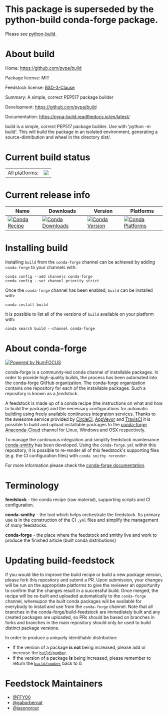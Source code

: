 This package is superseded by the python-build conda-forge package.
==================================================================

Please see [python-build](https://github.com/conda-forge/python-build-feedstock).

About build
===========

Home: https://github.com/pypa/build

Package license: MIT

Feedstock license: [BSD-3-Clause](https://github.com/conda-forge/build-feedstock/blob/master/LICENSE.txt)

Summary: A simple, correct PEP517 package builder

Development: https://github.com/pypa/build

Documentation: https://pypa-build.readthedocs.io/en/latest/

build is a simple, correct PEP517 package builder. Use with 'python -m build'. This will build the package in an isolated environment, generating a source-distribution and wheel in the directory dist/.


Current build status
====================


<table><tr><td>All platforms:</td>
    <td>
      <a href="https://dev.azure.com/conda-forge/feedstock-builds/_build/latest?definitionId=12191&branchName=master">
        <img src="https://dev.azure.com/conda-forge/feedstock-builds/_apis/build/status/build-feedstock?branchName=master">
      </a>
    </td>
  </tr>
</table>

Current release info
====================

| Name | Downloads | Version | Platforms |
| --- | --- | --- | --- |
| [![Conda Recipe](https://img.shields.io/badge/recipe-build-green.svg)](https://anaconda.org/conda-forge/build) | [![Conda Downloads](https://img.shields.io/conda/dn/conda-forge/build.svg)](https://anaconda.org/conda-forge/build) | [![Conda Version](https://img.shields.io/conda/vn/conda-forge/build.svg)](https://anaconda.org/conda-forge/build) | [![Conda Platforms](https://img.shields.io/conda/pn/conda-forge/build.svg)](https://anaconda.org/conda-forge/build) |

Installing build
================

Installing `build` from the `conda-forge` channel can be achieved by adding `conda-forge` to your channels with:

```
conda config --add channels conda-forge
conda config --set channel_priority strict
```

Once the `conda-forge` channel has been enabled, `build` can be installed with:

```
conda install build
```

It is possible to list all of the versions of `build` available on your platform with:

```
conda search build --channel conda-forge
```


About conda-forge
=================

[![Powered by NumFOCUS](https://img.shields.io/badge/powered%20by-NumFOCUS-orange.svg?style=flat&colorA=E1523D&colorB=007D8A)](http://numfocus.org)

conda-forge is a community-led conda channel of installable packages.
In order to provide high-quality builds, the process has been automated into the
conda-forge GitHub organization. The conda-forge organization contains one repository
for each of the installable packages. Such a repository is known as a *feedstock*.

A feedstock is made up of a conda recipe (the instructions on what and how to build
the package) and the necessary configurations for automatic building using freely
available continuous integration services. Thanks to the awesome service provided by
[CircleCI](https://circleci.com/), [AppVeyor](https://www.appveyor.com/)
and [TravisCI](https://travis-ci.com/) it is possible to build and upload installable
packages to the [conda-forge](https://anaconda.org/conda-forge)
[Anaconda-Cloud](https://anaconda.org/) channel for Linux, Windows and OSX respectively.

To manage the continuous integration and simplify feedstock maintenance
[conda-smithy](https://github.com/conda-forge/conda-smithy) has been developed.
Using the ``conda-forge.yml`` within this repository, it is possible to re-render all of
this feedstock's supporting files (e.g. the CI configuration files) with ``conda smithy rerender``.

For more information please check the [conda-forge documentation](https://conda-forge.org/docs/).

Terminology
===========

**feedstock** - the conda recipe (raw material), supporting scripts and CI configuration.

**conda-smithy** - the tool which helps orchestrate the feedstock.
                   Its primary use is in the construction of the CI ``.yml`` files
                   and simplify the management of *many* feedstocks.

**conda-forge** - the place where the feedstock and smithy live and work to
                  produce the finished article (built conda distributions)


Updating build-feedstock
========================

If you would like to improve the build recipe or build a new
package version, please fork this repository and submit a PR. Upon submission,
your changes will be run on the appropriate platforms to give the reviewer an
opportunity to confirm that the changes result in a successful build. Once
merged, the recipe will be re-built and uploaded automatically to the
`conda-forge` channel, whereupon the built conda packages will be available for
everybody to install and use from the `conda-forge` channel.
Note that all branches in the conda-forge/build-feedstock are
immediately built and any created packages are uploaded, so PRs should be based
on branches in forks and branches in the main repository should only be used to
build distinct package versions.

In order to produce a uniquely identifiable distribution:
 * If the version of a package **is not** being increased, please add or increase
   the [``build/number``](https://docs.conda.io/projects/conda-build/en/latest/resources/define-metadata.html#build-number-and-string).
 * If the version of a package **is** being increased, please remember to return
   the [``build/number``](https://docs.conda.io/projects/conda-build/en/latest/resources/define-metadata.html#build-number-and-string)
   back to 0.

Feedstock Maintainers
=====================

* [@FFY00](https://github.com/FFY00/)
* [@gaborbernat](https://github.com/gaborbernat/)
* [@jasongrout](https://github.com/jasongrout/)


